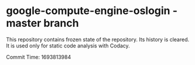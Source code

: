 # google-compute-engine-oslogin - master branch

This repository contains frozen state of the repository.
Its history is cleared. It is used only for static code
analysis with Codacy.

Commit Time: 1693813984